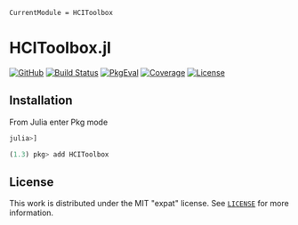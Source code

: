 ```@meta
CurrentModule = HCIToolbox
```

# HCIToolbox.jl

[![GitHub](https://img.shields.io/badge/Code-GitHub-black.svg)](https://github.com/juliahci/HCIToolbox.jl)
[![Build Status](https://github.com/juliahci/HCIToolbox.jl/workflows/CI/badge.svg?branch=main)](https://github.com/juliahci/HCIToolbox.jl/actions)
[![PkgEval](https://juliaci.github.io/NanosoldierReports/pkgeval_badges/H/HCIToolbox.svg)](https://juliaci.github.io/NanosoldierReports/pkgeval_badges/report.html)
[![Coverage](https://codecov.io/gh/juliahci/HCIToolbox.jl/branch/main/graph/badge.svg)](https://codecov.io/gh/juliahci/HCIToolbox.jl)
[![License](https://img.shields.io/badge/License-MIT-yellow.svg)](https://opensource.org/licenses/MIT)

## Installation

From Julia enter Pkg mode

```julia
julia>]

(1.3) pkg> add HCIToolbox
```

## License

This work is distributed under the MIT "expat" license. See [`LICENSE`](https://github.com/juliahci/HCIToolbox.jl/blob/main/LICENSE) for more information.

